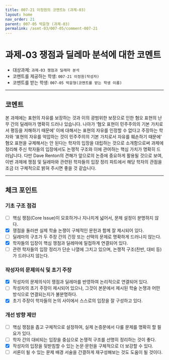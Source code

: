 ```yaml
---
title: 007-21 이정원의 코멘트b (과제-03) 
layout: home
nav_order: 21
parent: 007-05 박윤형 (과제-03)
permalink: /asmt-03/007-05/comment-007-21
---
```


# 과제-03 쟁점과 딜레마 분석에 대한 코멘트

- 대상과제: `과제-03 쟁점과 딜레마 분석`
- 코멘트를 제공하는 학생: `007-21 이정원(작성자)` 
- 코멘트를 받는 학생: `007-05 박윤형(코멘트를 받는 학생 이름)` 

---

## 코멘트

본 과제에는 표현의 자유를 보장하는 것과 이의 광범위한 보장으로 인한 혐오 표현의 난무 간의 딜레마가 명확히 드러나 있습니다. 나아가 ‘혐오 표현이 민주주의의 기본 가치로서 평등을 저해하기 때문에’ 이에 대해서는 표현의 자유를 인정할 수 없다고 주장하는 학자와 ‘표현의 자유를 억압하는 것이 민주주의의 기본 가치로서 자유를 훼손하기 때문에’ 혐오 표현을 규제해서는 안 된다는 학자의 입장을 대립하는 것으로 소개함으로써 과제에 정리해 주신 학자들의 입장에서도 논쟁적 구조와 이에 관여하는 핵심 가치가 명확히 드러납니다. 다만 Dave Renton의 견해가 앞으로의 논증에 중요하게 활용될 것으로 보여, 이번 과제에 쟁점 및 딜레마와 관련된 학자들의 입장 정리 파트에서 해당 학자의 관점을 조금 더 구체적으로 밝혀 주시면 좋을 것 같습니다.

---

## 체크 포인트

### **기초 구조 점검**
- [ ] 핵심 쟁점(Core Issue)이 모호하거나 지나치게 넓어서, 문제 설정이 분명하지 않다.
- [x] 쟁점을 둘러싼 실제 학술 논쟁이 구체적인 문헌과 함께 잘 제시되어 있다.
- [ ] 딜레마의 구조가 두 주장 간의 긴장 또는 선택의 문제로 명확하게 드러나지 않는다.
- [x] 학자들의 입장이 핵심 쟁점과 딜레마에 밀접하게 연결되어 있다.
- [ ] 관련 학자들의 입장 정리가 단순 나열에 그치고 있으며, 논쟁적 구조(찬반, 대비 등)가 드러나지 않는다.

### **작성자의 문제의식 및 초기 주장**
- [x] 작성자의 문제의식이 쟁점과 딜레마를 반영하여 논리적으로 연결되어 있다.
- [ ] 작성자의 초기 주장이 제시되어 있으나, 그것이 본문에서 제시된 학술 논쟁과 어떤 방식으로 연결되는지가 불분명하다.
- [x] 초기 주장이 학자들의 논의 사이에서 스스로의 입장을 잘 구성하고 있다.

### **개선 방향 제안**
- [ ] 핵심 쟁점을 좁고 구체적으로 설정하여, 실제 논증문에서 다룰 문제를 명확히 할 필요가 있다.
- [ ] 학자 간의 대비되는 입장을 중심으로 논쟁적 구조를 선명히 정리하는 것이 좋다.
- [x] 작성자의 입장을 뒷받침할 수 있는 논문·문헌을 구체적으로 더 보강할 수 있다.
- [ ] 서론이 될 수 있는 문제 배경 서술을 간결하게 재구성해보는 것도 도움이 될 것이다.
